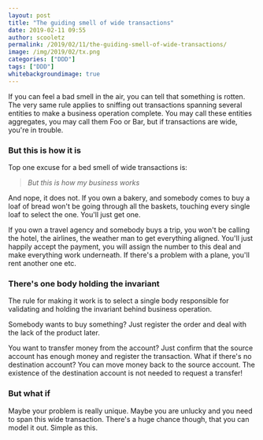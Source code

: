 ```yaml
---
layout: post
title: "The guiding smell of wide transactions"
date: 2019-02-11 09:55
author: scooletz
permalink: /2019/02/11/the-guiding-smell-of-wide-transactions/
image: /img/2019/02/tx.png
categories: ["DDD"]
tags: ["DDD"]
whitebackgroundimage: true
---
```


If you can feel a bad smell in the air, you can tell that something is rotten. The very same rule applies to sniffing out transactions spanning several entities to make a business operation complete. You may call these entities aggregates, you may call them Foo or Bar, but if transactions are wide, you're in trouble.

### But this is how it is

Top one excuse for a bed smell of wide transactions is:

> *But this is how my business works*

And nope, it does not. If you own a bakery, and somebody comes to buy a loaf of bread won't be going through all the baskets, touching every single loaf to select the one. You'll just get one.

If you own a travel agency and somebody buys a trip, you won't be calling the hotel, the airlines, the weather man to get everything aligned. You'll just happily accept the payment, you will assign the number to this deal and make everything work underneath. If there's a problem with a plane, you'll rent another one etc.

### There's one body holding the invariant

The rule for making it work is to select a single body responsible for validating and holding the invariant behind business operation.

Somebody wants to buy something? Just register the order and deal with the lack of the product later.

You want to transfer money from the account? Just confirm that the source account has enough money and register the transaction. What if there's no destination account? You can move money back to the source account. The existence of the destination account is not needed to request a transfer!

### But what if

Maybe your problem is really unique. Maybe you are unlucky and you need to span this wide transaction. There's a huge chance though, that you can model it out. Simple as this.
